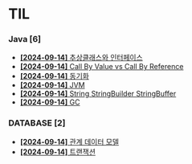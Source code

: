# TIL
 
### Java [6]
- [**[2024-09-14]**  추상클래스와 인터페이스](https://github.com/A-lass/TIL/blob/main/Java/추상클래스와_인터페이스.md)
- [**[2024-09-14]**  Call By Value vs Call By Reference](https://github.com/A-lass/TIL/blob/main/Java/Call_By_Value_vs_Call_By_Reference.md)
- [**[2024-09-14]**  동기화](https://github.com/A-lass/TIL/blob/main/Java/동기화.md)
- [**[2024-09-14]**  JVM](https://github.com/A-lass/TIL/blob/main/Java/JVM.md)
- [**[2024-09-14]**  String StringBuilder StringBuffer](https://github.com/A-lass/TIL/blob/main/Java/String_StringBuilder_StringBuffer.md)
- [**[2024-09-14]**  GC](https://github.com/A-lass/TIL/blob/main/Java/GC.md)
### DATABASE [2]
- [**[2024-09-14]**  관계 데이터 모델](https://github.com/A-lass/TIL/blob/main/DATABASE/관계_데이터_모델.md)
- [**[2024-09-14]**  트랜잭션](https://github.com/A-lass/TIL/blob/main/DATABASE/트랜잭션.md)
